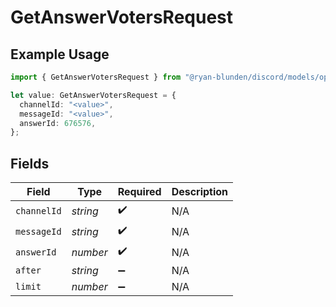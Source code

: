 # GetAnswerVotersRequest

## Example Usage

```typescript
import { GetAnswerVotersRequest } from "@ryan-blunden/discord/models/operations";

let value: GetAnswerVotersRequest = {
  channelId: "<value>",
  messageId: "<value>",
  answerId: 676576,
};
```

## Fields

| Field              | Type               | Required           | Description        |
| ------------------ | ------------------ | ------------------ | ------------------ |
| `channelId`        | *string*           | :heavy_check_mark: | N/A                |
| `messageId`        | *string*           | :heavy_check_mark: | N/A                |
| `answerId`         | *number*           | :heavy_check_mark: | N/A                |
| `after`            | *string*           | :heavy_minus_sign: | N/A                |
| `limit`            | *number*           | :heavy_minus_sign: | N/A                |